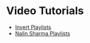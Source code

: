 # Video Tutorials

* [Invert Playlists](https://www.youtube.com/user/invertgamestudios2/playlists)
* [Nalin Sharma Playlists](https://www.youtube.com/playlist?list=PLtoKD7bZSml_k0LG4magFyIB69wh2fwOe)
